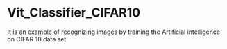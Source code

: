 # Vit_Classifier_CIFAR10
It is an example of recognizing images by training the Artificial intelligence on CIFAR 10 data set
